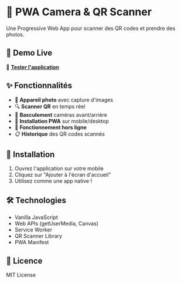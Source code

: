 # 📱 PWA Camera & QR Scanner

Une Progressive Web App pour scanner des QR codes et prendre des photos.

## 🚀 Demo Live

🔗 **[Tester l'application](https://votre-username.github.io/pwa-camera-qr-scanner/)**

## ✨ Fonctionnalités

- 📸 **Appareil photo** avec capture d'images
- 🔍 **Scanner QR** en temps réel
- 🔄 **Basculement** caméras avant/arrière
- 📱 **Installation PWA** sur mobile/desktop
- 💾 **Fonctionnement hors ligne**
- 📋 **Historique** des QR codes scannés

## 📱 Installation

1. Ouvrez l'application sur votre mobile
2. Cliquez sur "Ajouter à l'écran d'accueil"
3. Utilisez comme une app native !

## 🛠️ Technologies

- Vanilla JavaScript
- Web APIs (getUserMedia, Canvas)
- Service Worker
- QR Scanner Library
- PWA Manifest

## 📄 Licence

MIT License